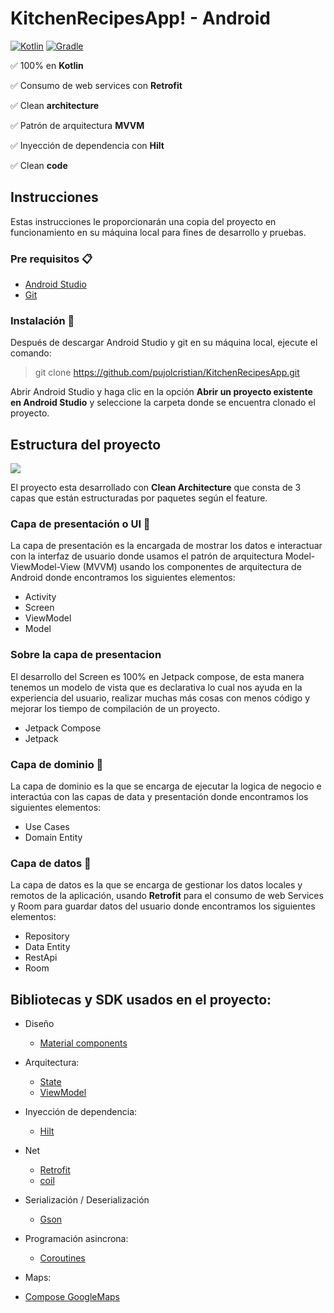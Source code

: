 # KitchenRecipesApp! - Android

[![Kotlin](https://img.shields.io/badge/kotlin-1.6.21-blue.svg)](http://kotlinlang.org) [![Gradle](https://img.shields.io/badge/gradle-7.0.2-%2366DCB8.svg)](https://developer.android.com/studio/releases/gradle-plugin)

:white_check_mark: 100% en **Kotlin**

:white_check_mark: Consumo de web services con **Retrofit**

:white_check_mark: Clean **architecture**

:white_check_mark: Patrón de arquitectura **MVVM**

:white_check_mark: Inyección de dependencia con **Hilt**

:white_check_mark: Clean **code**

## Instrucciones

Estas instrucciones le proporcionarán una copia del proyecto en funcionamiento en su máquina local para fines de desarrollo y pruebas.

### Pre requisitos 📋
- [Android Studio](https://developer.android.com/studio/)
- [Git](https://git-scm.com/downloads)

### Instalación 🔧
Después de descargar Android Studio y git en su máquina local, ejecute el comando:

> git clone https://github.com/pujolcristian/KitchenRecipesApp.git

Abrir Android Studio y haga clic en la opción **Abrir un proyecto existente en Android Studio** y seleccione la carpeta donde se encuentra clonado el proyecto.

## Estructura del proyecto

![](https://i.imgur.com/ECCcRbt.png)

El proyecto esta desarrollado con **Clean Architecture** que consta de 3 capas que están estructuradas por paquetes según el feature.

### Capa de presentación o UI :iphone:
La capa de presentación es la encargada de mostrar los datos e interactuar con la interfaz de usuario donde usamos el patrón de arquitectura Model-ViewModel-View (MVVM) usando los componentes de arquitectura de Android donde encontramos los siguientes elementos:

- Activity
- Screen
- ViewModel
- Model

### Sobre la capa de presentacion
El desarrollo del Screen es 100% en Jetpack compose, de esta manera tenemos un modelo de vista que es declarativa lo cual nos ayuda en la experiencia del usuario, realizar muchas más cosas con menos código y mejorar los tiempo de compilación de un proyecto.

- Jetpack Compose
- Jetpack

### Capa de dominio :large_orange_diamond:
La capa de dominio es la que se encarga de ejecutar la logica de negocio e interactúa con las capas de data y presentación donde encontramos los siguientes elementos:

- Use Cases
- Domain Entity

### Capa de datos :open_file_folder:
La capa de datos es la que se encarga de gestionar los datos locales y remotos de la aplicación, usando **Retrofit** para el consumo de web Services y Room para guardar datos del usuario donde encontramos los siguientes elementos:

- Repository
- Data Entity
- RestApi
- Room

## Bibliotecas y SDK usados en el proyecto:

- Diseño
    - [Material components](https://developer.android.com/jetpack/androidx/releases/compose-material3?hl=es-419)

- Arquitectura:
    - [State](https://developer.android.com/jetpack/compose/state?hl=es-419)
    - [ViewModel](https://developer.android.com/topic/libraries/architecture/viewmodel)

- Inyección de dependencia:
    - [Hilt](https://developer.android.com/training/dependency-injection/hilt-android?hl=es-419)

- Net
    - [Retrofit](https://github.com/square/retrofit)
    - [coil](https://github.com/coil-kt/coil)

- Serialización / Deserialización
    - [Gson](https://github.com/google/gson)

- Programación asincrona:
    - [Coroutines](https://github.com/Kotlin/kotlinx.coroutines)

- Maps:
- [Compose GoogleMaps](https://developers.google.com/maps/documentation/android-sdk/maps-compose?hl=es-419)